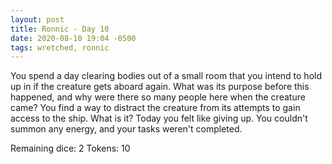 ```yaml
---
layout: post
title: Ronnic - Day 10
date: 2020-08-10 19:04 -0500
tags: wretched, ronnic
---
```


You spend a day clearing bodies out of a small room that you intend to hold up in if the creature gets aboard again. What was its purpose before this happened, and why were there so many people here when the creature came?
You find a way to distract the creature from its attempts to gain access to the ship. What is it?
Today you felt like giving up. You couldn't summon any energy, and your tasks weren't completed.

Remaining dice: 2
Tokens: 10
